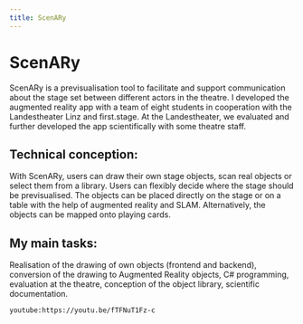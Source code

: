 ```yaml
---
title: ScenARy
---
```


# ScenARy

ScenARy is a previsualisation tool to facilitate and support communication about the stage set between different actors in the theatre.
I developed the augmented reality app with a team of eight students in cooperation with the Landestheater Linz and first.stage. At the Landestheater, we evaluated and further developed the app scientifically with some theatre staff.

## Technical conception:
With ScenARy, users can draw their own stage objects, scan real objects or select them from a library. Users can flexibly decide where the stage should be previsualised. The objects can be placed directly on the stage or on a table with the help of augmented reality and SLAM. Alternatively, the objects can be mapped onto playing cards.

## My main tasks:
Realisation of the drawing of own objects (frontend and backend), conversion of the drawing to Augmented Reality objects, C# programming, evaluation at the theatre, conception of the object library, scientific documentation.

`youtube:https://youtu.be/fTFNuT1Fz-c`


